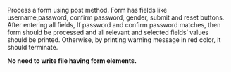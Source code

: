 Process a form using post method. Form has fields like username,password, confirm password, gender, submit and reset buttons. After entering all fields, If password and confirm password matches, then form should be processed and all relevant and selected fields’ values should be printed. Otherwise, by printing warning message in red color, it should terminate. 

**No need to write file having form elements.**